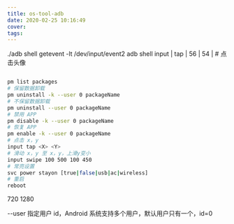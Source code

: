 ```yaml
---
title: os-tool-adb
date: 2020-02-25 10:16:49
cover:
tags:
---
```


<!-- more -->
./adb shell getevent -lt /dev/input/event2
adb shell input | tap | 56 | 54 | # 点击头像


```sh

pm list packages
# 保留数据卸载
pm uninstall -k --user 0 packageName
# 不保留数据卸载
pm uninstall --user 0 packageName
# 禁用 APP
pm disable -k --user 0 packageName
# 恢复 APP
pm enable -k --user 0 packageName
# 点击 x，y
input tap <X> <Y>
# 滑动 x，y 至 x，y，上滑y变小
input swipe 100 500 100 450
# 常亮设置
svc power stayon [true|false|usb|ac|wireless]
# 重启
reboot
```
720 1280

--user 指定用户 id，Android 系统支持多个用户，默认用户只有一个，id=0